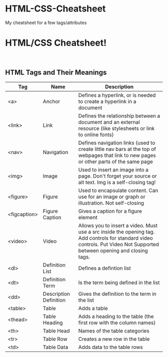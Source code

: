 # HTML-CSS-Cheatsheet
My cheatsheet for a few tags/attributes
<!DOCTYPE html>
<html lang="en">
<head>
    <meta charset="UTF-8">
    <link href="./resources/style.css" type="text/css" rel="stylesheet">
    <link href="https://fonts.googleapis.com/css2?family=Akaya+Kanadaka&display=swap" rel="stylesheet">
</head>
<body>
    <h1>HTML/CSS Cheatsheet!</h1><br>
    <h2>HTML Tags and Their Meanings</h2>
    <table>
        <thead>
            <tr class="colnames">
                <th>Tag</th>
                <th>Name</th>
                <th class="hdescription">Description</th>
            </tr>
        </thead>
        <tbody>
            <tr>
                <td>
                    <span class="code">&lt;a&gt;</span>
                </td>
                <td>Anchor</td>
                <td class="hdescription">Defines a hyperlink, or is needed to create a hyperlink in a document</td>
            </tr>
            <tr>
                <td>
                    <span class="code">&lt;link&gt;</span>
                </td>
                <td>Link</td>
                <td class="hdescription">Defines the relationship between a document and an external resource (like stylesheets or link to online fonts)</td>
            </tr>
            <tr>
                <td>
                    <span class="code">&lt;nav&gt;</span>
                </td>
                <td>Navigation</td>
                <td class="hedescription">Defines navigation links (used to create little nav bars at the top of webpages that link to new pages or other parts of the same page</td>
            </tr>
            <tr>
                <td>
                    <span class="code">&lt;img&gt;</span>
                </td>
                <td>Image</td>
                <td class="hdescription">Used to insert an image into a page. Don't forget your source or alt text. Img is a self-closing tag!</td>
            </tr>
            <tr>
                <td>
                    <span class="code">&lt;figure&gt;</span>
                </td>
                <td>Figure</td>
                <td class="hdescription">Used to encapsulate content. Can use for an image or graph or illustration. Not self-closing</td>
            </tr>
            <tr>
                <td>
                    <span class="code">&lt;figcaption&gt;</span>
                </td>
                <td>Figure Caption</td>
                <td class="hdescription">Gives a caption for a figure element</td>
            </tr>
            <tr>
                <td>
                    <span class="code">&lt;video&gt;</span>
                </td>
                <td>Video</td>
                <td class="hdescription">Allows you to insert a video. Must use a src inside the opening tag. Add controls for standard video controls. Put Video Not Supported between opening and closing tags. </td>
            </tr>
            <tr>
                <td>
                    <span class="code">&lt;dl&gt;</span>
                </td>
                <td>Definition List</td>
                <td class="hdescription">Defines a defintion list</td>
            </tr>
            <tr>
                <td>
                    <span class="code">&lt;dt&gt;</span>
                </td>
                <td>Definition Term</td>
                <td class="hdescription">Is the term being defined in the list</td>
            </tr>
            <tr>
                <td>
                    <span class="code">&lt;dd&gt;</span>
                </td>
                <td>Description Definition</td>
                <td class="hdescription">Gives the definition to the term in the list</td>
            </tr>
            <tr>
                <td>
                    <span class="code">&lt;table&gt;</span>
                </td>
                <td>Table</td>
                <td>Adds a table</td>
            </tr>
            <tr>
                <td>
                    <span class="code">&lt;thead&gt;</span>
                </td>
                <td>Table Heading</td>
                <td>Adds a heading to the table (the first row with the column names)</td>
            </tr>
            <tr>
                <td>
                    <span class="code">&lt;th&gt;</span>
                </td>
                <td>Table Head</td>
                <td>Names of the table categories</td>
            </tr>
            <tr>
                <td>
                    <span class="code">&lt;tr&gt;</span>
                </td>
                <td>Table Row</td>
                <td>Creates a new row in the table</td>
            </tr>
            <tr>
                <td>
                    <span class="code">&lt;td&gt;</span>
                </td>
                <td>Table Data</td>
                <td>Adds data to the table rows</td>
            </tr>
            <!--ADD ALLLL THE TABLE STUFF ON HERE, NOT JUST THE BASIC THINGS YOU'RE USING RN-->
        </tbody>
    </table>    
    
</body>
</html>
